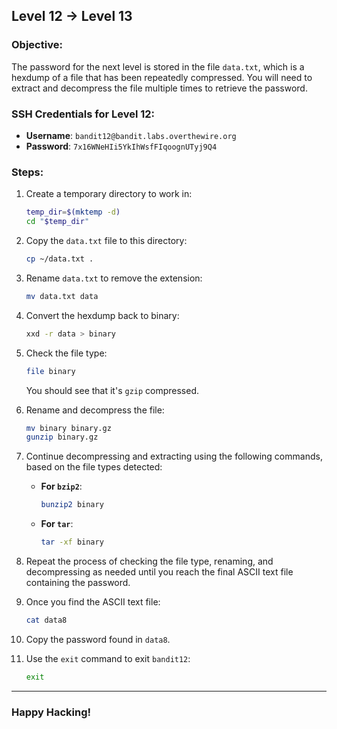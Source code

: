 ## Level 12 → Level 13

### Objective:
The password for the next level is stored in the file `data.txt`, which is a hexdump of a file that has been repeatedly compressed. You will need to extract and decompress the file multiple times to retrieve the password.

### SSH Credentials for Level 12:
- **Username**: `bandit12@bandit.labs.overthewire.org`
- **Password**: `7x16WNeHIi5YkIhWsfFIqoognUTyj9Q4`

### Steps:

1. Create a temporary directory to work in:
    ```bash
    temp_dir=$(mktemp -d)
    cd "$temp_dir"
    ```

2. Copy the `data.txt` file to this directory:
    ```bash
    cp ~/data.txt .
    ```

3. Rename `data.txt` to remove the extension:
    ```bash
    mv data.txt data
    ```

4. Convert the hexdump back to binary:
    ```bash
    xxd -r data > binary
    ```

5. Check the file type:
    ```bash
    file binary
    ```
   You should see that it's `gzip` compressed.

6. Rename and decompress the file:
    ```bash
    mv binary binary.gz
    gunzip binary.gz
    ```

7. Continue decompressing and extracting using the following commands, based on the file types detected:
   - **For `bzip2`**:
     ```bash
     bunzip2 binary
     ```
   - **For `tar`**:
     ```bash
     tar -xf binary
     ```

8. Repeat the process of checking the file type, renaming, and decompressing as needed until you reach the final ASCII text file containing the password.

9. Once you find the ASCII text file:
    ```bash
    cat data8
    ```

10. Copy the password found in `data8`.

11. Use the `exit` command to exit `bandit12`:
    ```bash
    exit
    ```

---

### Happy Hacking!
